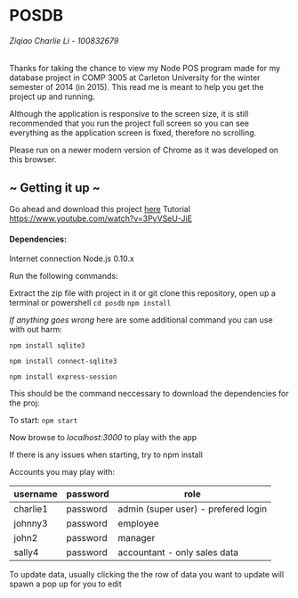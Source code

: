 # POSDB
###### Ziqiao Charlie Li - 100832679

Thanks for taking the chance to view my Node POS program made for my database 
project in COMP 3005 at Carleton University for the winter semester of 2014 
(in 2015). This read me is meant to help you get the project up and running. 

Although the application is responsive to the screen size, it is still recommended that you 
run the project full screen so you can see everything as the application screen is fixed,
therefore no scrolling.

Please run on a newer modern version of Chrome as it was developed on this 
browser.

## ~ Getting it up ~

Go ahead and download this project [here](/zcharli/posdb/archive/master.zip) 
Tutorial https://www.youtube.com/watch?v=3PyVSeU-JiE

#### Dependencies:
Internet connection 
Node.js 0.10.x

Run the following commands:

Extract the zip file with project in it or git clone this repository, open up a terminal or powershell
`cd posdb`
`npm install`

*If anything goes wrong* here are some additional command you can use with out harm:

`npm install sqlite3`

`npm install connect-sqlite3`

`npm install express-session`

This should be the command neccessary to download the dependencies for the proj:

To start:
`npm start`

Now browse to *localhost:3000* to play with the app

If there is any issues when starting, try to npm install <missing dependency>

Accounts you may play with:

|username |  password  | role								 |
|---------|------------|-------------------------------------|
|charlie1 |  password  | admin (super user) - prefered login |
|johnny3  |  password  | employee							 |
|john2    |  password  | manager							 |
|sally4   |  password  | accountant - only sales data        |

To update data, usually clicking the the row of data you want to update will 
spawn a pop up for you to edit
